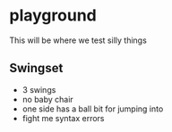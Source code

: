 # playground

This will be where we test silly things

## Swingset

- 3 swings
- no baby chair
- one side has a ball bit for jumping into
- fight me syntax errors
